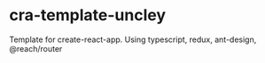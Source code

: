 # cra-template-uncley
Template for create-react-app. Using typescript, redux, ant-design, @reach/router
